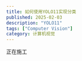 ```yaml
---
title: 如何使用YOLO11实现分类
published: 2025-02-03
description: "YOLO11"
tags: ["Computer Vision"]
category: 计算机视觉
---
```


正在施工
